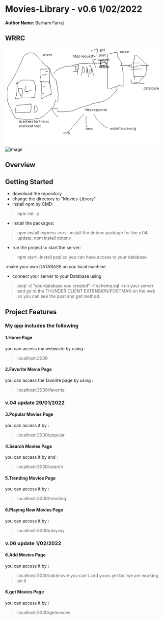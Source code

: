 
# Movies-Library - v0.6 1/02/2022

**Author Name**: Barham Farraj

## WRRC
![image](assets/WRRC1.png)
![image]()

## Overview

## Getting Started
<!-- What are the steps that a user must take in order to build this app on their own machine and get it running? -->
- download the repository
- change the directory to "Movies-Library"
- install npm by CMD:  
>npm init -y
- install the packages: 
>npm install express cors 
-install the dotenv package for the v.04 update:
>npm install dotenv
- run the project to start the server: 
>npm start
-install psql so you can have access to your database

-make your own DATABASE on you local machine 
- connect your server to your Database using 
>psql -d "yourdatabase you created" -f schema.sql
-run your server and go to the THUNDER CLIENT EXTENSION/POSTMAN on the web so you can see the post and get method.

## Project Features

### My app includes the following ###
#### 1.Home Page ####
you can access my webwsite by using :
>localhost:3030
#### 2.Favorite Movie Page #### 

you can access the favorite page by using :
>localhost:3030/favorite

### v.04 update 29/01/2022 ###


#### 3.Popular Movies Page ####
you can access it by :
>localhost:3030/popular
#### 4.Search Movies Page ####
you can access it by and  :
>localhost:3030/search

#### 5.Trending Movies Page ####
you can access it by :
>localhost:3030/trending
#### 6.Playing Now Movies Page ####
you can access it by :
>localhost:3030/playing

### v.06 update 1/02/2022 ###
#### 6.Add Movies Page ####
you can access it by :
>localhost:3030/addmovie
you can't add yours yet but we are working on it 
#### 6.get Movies Page ####
you can access it by :
>localhost:3030/getmovies

